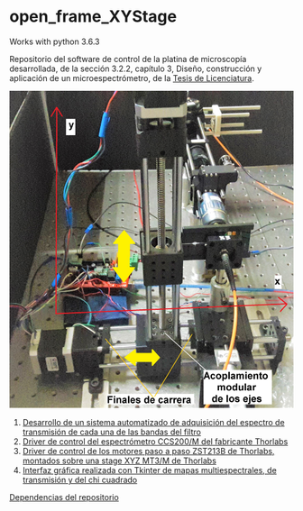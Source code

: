# open_frame_XYStage
Works with python 3.6.3

Repositorio del software de control de la platina de microscopía desarrollada, de la sección 3.2.2, capítulo 3, Diseño, construcción y aplicación de un microespectrómetro, de la [Tesis de Licenciatura](https://github.com/jrr1984/master_thesis_scratch_and_dig/blob/master/tesis_tex/main.pdf).

![funca?](https://github.com/jrr1984/open_frame_XYStage/blob/master/imgs/2ejesmontaje.jpeg)

1. [Desarrollo de un sistema automatizado de adquisición del espectro de transmisión de cada una de las bandas del filtro](https://github.com/jrr1984/Prototipo0\_S-D\_SpectralGUI/blob/master/barrido/std)
2. [Driver de control del espectrómetro CCS200/M del fabricante Thorlabs](https://github.com/jrr1984/Prototipo0_S-D_SpectralGUI/blob/master/syst/CCS200.py)
3. [Driver de control de los motores paso a paso ZST213B de Thorlabs, montados sobre una stage XYZ MT3/M de Thorlabs](https://github.com/jrr1984/Prototipo0_S-D_SpectralGUI/blob/master/barrido/std/thor_stepm.py)
4. [Interfaz gráfica realizada con Tkinter de mapas multiespectrales, de transmisión y del chi cuadrado](https://github.com/jrr1984/Prototipo0_S-D_SpectralGUI/blob/master/spectral_gui/main.py)



[Dependencias del repositorio](https://github.com/jrr1984/Prototipo0_S-D_SpectralGUI/blob/master/dependencias.txt)